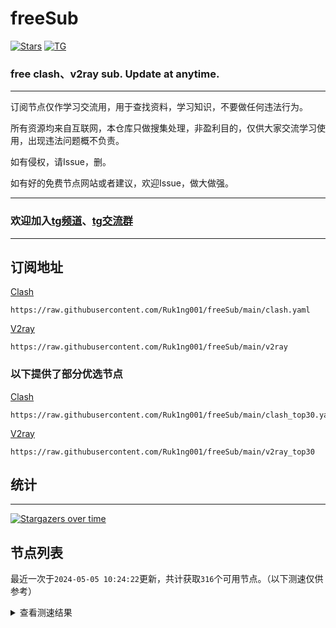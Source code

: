 # freeSub
[![Stars](https://img.shields.io/github/stars/Ruk1ng001/freeSub)](https://github.com/Ruk1ng001/freeSub/stargazers)
[![TG](https://img.shields.io/badge/Telegram-gray?logo=Telegram)](https://t.me/Ruk1ng001)
### free clash、v2ray sub. Update at anytime.

---

订阅节点仅作学习交流用，用于查找资料，学习知识，不要做任何违法行为。

所有资源均来自互联网，本仓库只做搜集处理，非盈利目的，仅供大家交流学习使用，出现违法问题概不负责。

如有侵权，请Issue，删。

如有好的免费节点网站或者建议，欢迎Issue，做大做强。

---

### 欢迎加入[tg频道](https://t.me/Ruk1ng001)、[tg交流群](https://t.me/+-e-b04EE5Cw2NmU1)

---

## 订阅地址
[Clash](https://raw.githubusercontent.com/Ruk1ng001/freeSub/main/clash.yaml)
```
https://raw.githubusercontent.com/Ruk1ng001/freeSub/main/clash.yaml
```
[V2ray](https://raw.githubusercontent.com/Ruk1ng001/freeSub/main/v2ray)
```
https://raw.githubusercontent.com/Ruk1ng001/freeSub/main/v2ray
```
### 以下提供了部分优选节点

[Clash](https://raw.githubusercontent.com/Ruk1ng001/freeSub/main/clash_top30.yaml)
```
https://raw.githubusercontent.com/Ruk1ng001/freeSub/main/clash_top30.yaml
```
[V2ray](https://raw.githubusercontent.com/Ruk1ng001/freeSub/main/v2ray_top30)
```
https://raw.githubusercontent.com/Ruk1ng001/freeSub/main/v2ray_top30
```

## 统计

---

[![Stargazers over time](https://starchart.cc/Ruk1ng001/freeSub.svg)](https://starchart.cc/Ruk1ng001/freeSub)

## 节点列表

最近一次于`2024-05-05 10:24:22`更新，共计获取`316`个可用节点。（以下测速仅供参考）

<details> <summary>查看测速结果</summary>

| 序号 | 节点 | 带宽 | 延迟 |
|:--:|:--:|:--:|:--:|
 | 1 | github.com/Ruk1ng001_1327252134 | 2.00MB/s | 326.00ms |
 | 2 | github.com/Ruk1ng001_2951639213 | 1.82MB/s | 367.00ms |
 | 3 | github.com/Ruk1ng001_1270685436 | 1.82MB/s | 413.00ms |
 | 4 | github.com/Ruk1ng001_206824055 | 1.71MB/s | 412.00ms |
 | 5 | github.com/Ruk1ng001_1179399882 | 1.62MB/s | 402.00ms |
 | 6 | github.com/Ruk1ng001_1512663571 | 1.57MB/s | 438.00ms |
 | 7 | github.com/Ruk1ng001_2128307793 | 1.57MB/s | 468.00ms |
 | 8 | github.com/Ruk1ng001_2702373028 | 1.49MB/s | 418.00ms |
 | 9 | github.com/Ruk1ng001_3956890933 | 1.44MB/s | 532.00ms |
 | 10 | github.com/Ruk1ng001_1699454722 | 1.43MB/s | 450.00ms |
 | 11 | github.com/Ruk1ng001_963506079 | 1.43MB/s | 436.00ms |
 | 12 | github.com/Ruk1ng001_2475291767 | 1.42MB/s | 553.00ms |
 | 13 | github.com/Ruk1ng001_2938154798 | 1.41MB/s | 512.00ms |
 | 14 | github.com/Ruk1ng001_200050310 | 1.40MB/s | 517.00ms |
 | 15 | github.com/Ruk1ng001_3352086605 | 1.39MB/s | 552.00ms |
 | 16 | github.com/Ruk1ng001_839710363 | 1.39MB/s | 564.00ms |
 | 17 | github.com/Ruk1ng001_3177826460 | 1.37MB/s | 531.00ms |
 | 18 | github.com/Ruk1ng001_447358333 | 1.33MB/s | 596.00ms |
 | 19 | github.com/Ruk1ng001_2258369405 | 1.31MB/s | 351.00ms |
 | 20 | github.com/Ruk1ng001_1422241070 | 1.29MB/s | 550.00ms |
 | 21 | github.com/Ruk1ng001_3026543523 | 1.28MB/s | 632.00ms |
 | 22 | github.com/Ruk1ng001_3002662062 | 1.28MB/s | 538.00ms |
 | 23 | github.com/Ruk1ng001_1767885125 | 1.22MB/s | 333.00ms |
 | 24 | github.com/Ruk1ng001_2725052174 | 1.19MB/s | 438.00ms |
 | 25 | github.com/Ruk1ng001_291768839 | 1.19MB/s | 660.00ms |
 | 26 | github.com/Ruk1ng001_2585949716 | 1.17MB/s | 603.00ms |
 | 27 | github.com/Ruk1ng001_2332312390 | 1.15MB/s | 404.00ms |
 | 28 | github.com/Ruk1ng001_3574147861 | 1.10MB/s | 471.00ms |
 | 29 | github.com/Ruk1ng001_3392947054 | 1.09MB/s | 600.00ms |
 | 30 | github.com/Ruk1ng001_2072017490 | 1.09MB/s | 629.00ms |
 | 31 | github.com/Ruk1ng001_751704017 | 1.08MB/s | 597.00ms |
 | 32 | github.com/Ruk1ng001_2845010808 | 1.05MB/s | 700.00ms |
 | 33 | github.com/Ruk1ng001_1191838121 | 1.05MB/s | 814.00ms |
 | 34 | github.com/Ruk1ng001_1708283347 | 1.04MB/s | 601.00ms |
 | 35 | github.com/Ruk1ng001_3866585498 | 1.03MB/s | 820.00ms |
 | 36 | github.com/Ruk1ng001_2449393831 | 994.47KB/s | 416.00ms |
 | 37 | github.com/Ruk1ng001_1238702783 | 992.58KB/s | 726.00ms |
 | 38 | github.com/Ruk1ng001_1673641397 | 978.70KB/s | 543.00ms |
 | 39 | github.com/Ruk1ng001_2538090666 | 966.23KB/s | 498.00ms |
 | 40 | github.com/Ruk1ng001_2686558329 | 962.03KB/s | 711.00ms |
 | 41 | github.com/Ruk1ng001_1903292082 | 955.46KB/s | 680.00ms |
 | 42 | github.com/Ruk1ng001_3617853271 | 948.21KB/s | 734.00ms |
 | 43 | github.com/Ruk1ng001_2658089114 | 923.69KB/s | 857.00ms |
 | 44 | github.com/Ruk1ng001_3934250345 | 885.42KB/s | 572.00ms |
 | 45 | github.com/Ruk1ng001_1699052779 | 880.72KB/s | 509.00ms |
 | 46 | github.com/Ruk1ng001_63408360 | 873.45KB/s | 242.00ms |
 | 47 | github.com/Ruk1ng001_1356511825 | 865.02KB/s | 733.00ms |
 | 48 | github.com/Ruk1ng001_3789899981 | 852.15KB/s | 511.00ms |
 | 49 | github.com/Ruk1ng001_1540727868 | 851.40KB/s | 623.00ms |
 | 50 | github.com/Ruk1ng001_2512306605 | 844.55KB/s | 925.00ms |
 | 51 | github.com/Ruk1ng001_798187256 | 843.69KB/s | 985.00ms |
 | 52 | github.com/Ruk1ng001_1212879787 | 821.50KB/s | 688.00ms |
 | 53 | github.com/Ruk1ng001_224283914 | 807.12KB/s | 821.00ms |
 | 54 | github.com/Ruk1ng001_1846384226 | 782.67KB/s | 783.00ms |
 | 55 | github.com/Ruk1ng001_3222095686 | 773.78KB/s | 804.00ms |
 | 56 | github.com/Ruk1ng001_1855538875 | 759.97KB/s | 566.00ms |
 | 57 | github.com/Ruk1ng001_402196054 | 759.63KB/s | 677.00ms |
 | 58 | github.com/Ruk1ng001_2386156489 | 759.54KB/s | 407.00ms |
 | 59 | github.com/Ruk1ng001_672420405 | 750.06KB/s | 596.00ms |
 | 60 | github.com/Ruk1ng001_630106339 | 740.78KB/s | 497.00ms |
 | 61 | github.com/Ruk1ng001_1823297394 | 734.78KB/s | 852.00ms |
 | 62 | github.com/Ruk1ng001_3316242008 | 732.39KB/s | 760.00ms |
 | 63 | github.com/Ruk1ng001_3893592229 | 729.98KB/s | 863.00ms |
 | 64 | github.com/Ruk1ng001_4292422048 | 727.94KB/s | 768.00ms |
 | 65 | github.com/Ruk1ng001_1108544810 | 722.93KB/s | 735.00ms |
 | 66 | github.com/Ruk1ng001_3970573548 | 720.68KB/s | 836.00ms |
 | 67 | github.com/Ruk1ng001_2013146544 | 714.36KB/s | 766.00ms |
 | 68 | github.com/Ruk1ng001_3646761487 | 710.40KB/s | 824.00ms |
 | 69 | github.com/Ruk1ng001_3850966803 | 704.55KB/s | 861.00ms |
 | 70 | github.com/Ruk1ng001_963305693 | 704.29KB/s | 945.00ms |
 | 71 | github.com/Ruk1ng001_2690750277 | 697.03KB/s | 447.00ms |
 | 72 | github.com/Ruk1ng001_3216343816 | 691.86KB/s | 540.00ms |
 | 73 | github.com/Ruk1ng001_3888093999 | 687.94KB/s | 896.00ms |
 | 74 | github.com/Ruk1ng001_896359066 | 682.88KB/s | 847.00ms |
 | 75 | github.com/Ruk1ng001_1211795676 | 677.99KB/s | 889.00ms |
 | 76 | github.com/Ruk1ng001_394694104 | 672.78KB/s | 888.00ms |
 | 77 | github.com/Ruk1ng001_796916901 | 663.50KB/s | 803.00ms |
 | 78 | github.com/Ruk1ng001_4005416022 | 662.21KB/s | 1157.00ms |
 | 79 | github.com/Ruk1ng001_2225463389 | 657.26KB/s | 439.00ms |
 | 80 | github.com/Ruk1ng001_2153017851 | 647.46KB/s | 1012.00ms |
 | 81 | github.com/Ruk1ng001_409003778 | 641.41KB/s | 888.00ms |
 | 82 | github.com/Ruk1ng001_4081590908 | 639.67KB/s | 885.00ms |
 | 83 | github.com/Ruk1ng001_53122838 | 627.45KB/s | 1091.00ms |
 | 84 | github.com/Ruk1ng001_2686546267 | 605.51KB/s | 1158.00ms |
 | 85 | github.com/Ruk1ng001_3171047113 | 603.31KB/s | 995.00ms |
 | 86 | github.com/Ruk1ng001_2427670371 | 592.54KB/s | 1153.00ms |
 | 87 | github.com/Ruk1ng001_3893349221 | 591.42KB/s | 830.00ms |
 | 88 | github.com/Ruk1ng001_708020161 | 591.27KB/s | 856.00ms |
 | 89 | github.com/Ruk1ng001_4187695389 | 590.48KB/s | 1238.00ms |
 | 90 | github.com/Ruk1ng001_2800504086 | 589.73KB/s | 1039.00ms |
 | 91 | github.com/Ruk1ng001_2578581128 | 576.55KB/s | 1177.00ms |
 | 92 | github.com/Ruk1ng001_62520650 | 576.13KB/s | 1217.00ms |
 | 93 | github.com/Ruk1ng001_1948204665 | 574.68KB/s | 691.00ms |
 | 94 | github.com/Ruk1ng001_1022491906 | 572.68KB/s | 931.00ms |
 | 95 | github.com/Ruk1ng001_1287864801 | 570.79KB/s | 1125.00ms |
 | 96 | github.com/Ruk1ng001_3480798120 | 564.82KB/s | 1402.00ms |
 | 97 | github.com/Ruk1ng001_106004230 | 552.59KB/s | 1244.00ms |
 | 98 | github.com/Ruk1ng001_3546561871 | 551.66KB/s | 881.00ms |
 | 99 | github.com/Ruk1ng001_2889246928 | 550.30KB/s | 1373.00ms |
 | 100 | github.com/Ruk1ng001_1552554951 | 548.76KB/s | 1314.00ms |
 | 101 | github.com/Ruk1ng001_3412803857 | 547.85KB/s | 758.00ms |
 | 102 | github.com/Ruk1ng001_2043720584 | 544.02KB/s | 1147.00ms |
 | 103 | github.com/Ruk1ng001_3163686967 | 535.07KB/s | 1133.00ms |
 | 104 | github.com/Ruk1ng001_1125465398 | 528.58KB/s | 697.00ms |
 | 105 | github.com/Ruk1ng001_830123966 | 522.18KB/s | 756.00ms |
 | 106 | github.com/Ruk1ng001_2744397761 | 513.27KB/s | 1077.00ms |
 | 107 | github.com/Ruk1ng001_2226403312 | 510.23KB/s | 964.00ms |
 | 108 | github.com/Ruk1ng001_4267033762 | 510.16KB/s | 1045.00ms |
 | 109 | github.com/Ruk1ng001_3269662008 | 500.03KB/s | 887.00ms |
 | 110 | github.com/Ruk1ng001_2668043162 | 498.85KB/s | 1175.00ms |
 | 111 | github.com/Ruk1ng001_3635807555 | 497.14KB/s | 1015.00ms |
 | 112 | github.com/Ruk1ng001_3505485948 | 494.16KB/s | 1130.00ms |
 | 113 | github.com/Ruk1ng001_1352634509 | 492.54KB/s | 1060.00ms |
 | 114 | github.com/Ruk1ng001_1780534794 | 490.48KB/s | 1155.00ms |
 | 115 | github.com/Ruk1ng001_4249026532 | 489.85KB/s | 1059.00ms |
 | 116 | github.com/Ruk1ng001_1034331182 | 481.81KB/s | 1583.00ms |
 | 117 | github.com/Ruk1ng001_4028082992 | 480.82KB/s | 972.00ms |
 | 118 | github.com/Ruk1ng001_2678397798 | 477.73KB/s | 1000.00ms |
 | 119 | github.com/Ruk1ng001_1189320658 | 477.22KB/s | 1221.00ms |
 | 120 | github.com/Ruk1ng001_1582683577 | 467.57KB/s | 1428.00ms |
 | 121 | github.com/Ruk1ng001_3676143946 | 467.26KB/s | 1430.00ms |
 | 122 | github.com/Ruk1ng001_1472351678 | 465.22KB/s | 1669.00ms |
 | 123 | github.com/Ruk1ng001_3290563095 | 458.03KB/s | 1151.00ms |
 | 124 | github.com/Ruk1ng001_2881666482 | 457.33KB/s | 1113.00ms |
 | 125 | github.com/Ruk1ng001_431870641 | 455.82KB/s | 1167.00ms |
 | 126 | github.com/Ruk1ng001_1734840782 | 455.71KB/s | 1031.00ms |
 | 127 | github.com/Ruk1ng001_805306763 | 452.96KB/s | 1549.00ms |
 | 128 | github.com/Ruk1ng001_2194615537 | 450.19KB/s | 1680.00ms |
 | 129 | github.com/Ruk1ng001_1073433627 | 444.38KB/s | 1057.00ms |
 | 130 | github.com/Ruk1ng001_3780931422 | 442.14KB/s | 1537.00ms |
 | 131 | github.com/Ruk1ng001_737382525 | 441.40KB/s | 1709.00ms |
 | 132 | github.com/Ruk1ng001_554420112 | 424.89KB/s | 921.00ms |
 | 133 | github.com/Ruk1ng001_524000952 | 419.59KB/s | 1669.00ms |
 | 134 | github.com/Ruk1ng001_2803710665 | 419.51KB/s | 1135.00ms |
 | 135 | github.com/Ruk1ng001_4063309201 | 418.46KB/s | 1709.00ms |
 | 136 | github.com/Ruk1ng001_3182196869 | 414.06KB/s | 1378.00ms |
 | 137 | github.com/Ruk1ng001_1218167018 | 412.37KB/s | 1087.00ms |
 | 138 | github.com/Ruk1ng001_108181203 | 398.18KB/s | 1364.00ms |
 | 139 | github.com/Ruk1ng001_3523461818 | 396.60KB/s | 1664.00ms |
 | 140 | github.com/Ruk1ng001_2293500272 | 395.03KB/s | 1650.00ms |
 | 141 | github.com/Ruk1ng001_174373601 | 390.95KB/s | 1773.00ms |
 | 142 | github.com/Ruk1ng001_745024524 | 389.16KB/s | 1657.00ms |
 | 143 | github.com/Ruk1ng001_1614629130 | 388.25KB/s | 1732.00ms |
 | 144 | github.com/Ruk1ng001_834795342 | 383.25KB/s | 1812.00ms |
 | 145 | github.com/Ruk1ng001_834849351 | 382.83KB/s | 1455.00ms |
 | 146 | github.com/Ruk1ng001_2145981711 | 378.72KB/s | 1940.00ms |
 | 147 | github.com/Ruk1ng001_1477765778 | 372.57KB/s | 1540.00ms |
 | 148 | github.com/Ruk1ng001_2776927621 | 369.47KB/s | 1606.00ms |
 | 149 | github.com/Ruk1ng001_2183745117 | 367.98KB/s | 1823.00ms |
 | 150 | github.com/Ruk1ng001_762803762 | 360.20KB/s | 2198.00ms |
 | 151 | github.com/Ruk1ng001_2605417371 | 357.05KB/s | 1799.00ms |
 | 152 | github.com/Ruk1ng001_184998897 | 356.32KB/s | 1823.00ms |
 | 153 | github.com/Ruk1ng001_3718325696 | 349.07KB/s | 1412.00ms |
 | 154 | github.com/Ruk1ng001_1616468470 | 339.78KB/s | 1468.00ms |
 | 155 | github.com/Ruk1ng001_3741033956 | 336.78KB/s | 1463.00ms |
 | 156 | github.com/Ruk1ng001_2312546653 | 335.07KB/s | 1863.00ms |
 | 157 | github.com/Ruk1ng001_2963130294 | 327.57KB/s | 1679.00ms |
 | 158 | github.com/Ruk1ng001_1855943804 | 327.26KB/s | 2081.00ms |
 | 159 | github.com/Ruk1ng001_2131868758 | 326.66KB/s | 1902.00ms |
 | 160 | github.com/Ruk1ng001_672304185 | 323.98KB/s | 1585.00ms |
 | 161 | github.com/Ruk1ng001_3145018675 | 321.63KB/s | 1087.00ms |
 | 162 | github.com/Ruk1ng001_1478757091 | 320.62KB/s | 1809.00ms |
 | 163 | github.com/Ruk1ng001_2408252289 | 318.05KB/s | 1740.00ms |
 | 164 | github.com/Ruk1ng001_4243654586 | 317.31KB/s | 1441.00ms |
 | 165 | github.com/Ruk1ng001_961392496 | 316.42KB/s | 1950.00ms |
 | 166 | github.com/Ruk1ng001_3385656539 | 315.69KB/s | 1814.00ms |
 | 167 | github.com/Ruk1ng001_2344765922 | 314.51KB/s | 892.00ms |
 | 168 | github.com/Ruk1ng001_3115135129 | 312.99KB/s | 1718.00ms |
 | 169 | github.com/Ruk1ng001_650772983 | 310.73KB/s | 1681.00ms |
 | 170 | github.com/Ruk1ng001_3557028703 | 305.90KB/s | 2093.00ms |
 | 171 | github.com/Ruk1ng001_1255835873 | 305.77KB/s | 933.00ms |
 | 172 | github.com/Ruk1ng001_981635690 | 304.62KB/s | 1576.00ms |
 | 173 | github.com/Ruk1ng001_1356209761 | 299.12KB/s | 1681.00ms |
 | 174 | github.com/Ruk1ng001_2528650115 | 298.30KB/s | 1892.00ms |
 | 175 | github.com/Ruk1ng001_2249578068 | 298.24KB/s | 1894.00ms |
 | 176 | github.com/Ruk1ng001_100610302 | 298.21KB/s | 1515.00ms |
 | 177 | github.com/Ruk1ng001_2157809990 | 297.97KB/s | 802.00ms |
 | 178 | github.com/Ruk1ng001_3664318348 | 297.72KB/s | 1142.00ms |
 | 179 | github.com/Ruk1ng001_4264750231 | 297.11KB/s | 881.00ms |
 | 180 | github.com/Ruk1ng001_1303543440 | 296.93KB/s | 1123.00ms |
 | 181 | github.com/Ruk1ng001_120728459 | 296.83KB/s | 1176.00ms |
 | 182 | github.com/Ruk1ng001_1303578646 | 296.44KB/s | 1748.00ms |
 | 183 | github.com/Ruk1ng001_2528855050 | 296.06KB/s | 876.00ms |
 | 184 | github.com/Ruk1ng001_3323052886 | 295.61KB/s | 1717.00ms |
 | 185 | github.com/Ruk1ng001_4186089954 | 294.70KB/s | 2002.00ms |
 | 186 | github.com/Ruk1ng001_846995886 | 294.05KB/s | 1623.00ms |
 | 187 | github.com/Ruk1ng001_4192775978 | 292.33KB/s | 1208.00ms |
 | 188 | github.com/Ruk1ng001_690558285 | 289.75KB/s | 1410.00ms |
 | 189 | github.com/Ruk1ng001_613294342 | 289.29KB/s | 2262.00ms |
 | 190 | github.com/Ruk1ng001_351015876 | 287.45KB/s | 1919.00ms |
 | 191 | github.com/Ruk1ng001_1151839670 | 273.81KB/s | 879.00ms |
 | 192 | github.com/Ruk1ng001_1452629448 | 269.96KB/s | 571.00ms |
 | 193 | github.com/Ruk1ng001_3782238614 | 268.10KB/s | 1653.00ms |
 | 194 | github.com/Ruk1ng001_226075827 | 262.55KB/s | 1936.00ms |
 | 195 | github.com/Ruk1ng001_3308912696 | 260.97KB/s | 1619.00ms |
 | 196 | github.com/Ruk1ng001_2335093990 | 260.16KB/s | 1316.00ms |
 | 197 | github.com/Ruk1ng001_3897029173 | 260.14KB/s | 1991.00ms |
 | 198 | github.com/Ruk1ng001_2159656259 | 259.04KB/s | 1753.00ms |
 | 199 | github.com/Ruk1ng001_3470745775 | 255.98KB/s | 1095.00ms |
 | 200 | github.com/Ruk1ng001_4086402279 | 255.79KB/s | 643.00ms |
 | 201 | github.com/Ruk1ng001_3362580199 | 255.36KB/s | 548.00ms |
 | 202 | github.com/Ruk1ng001_233576226 | 255.33KB/s | 651.00ms |
 | 203 | github.com/Ruk1ng001_259287229 | 255.30KB/s | 1008.00ms |
 | 204 | github.com/Ruk1ng001_3293006801 | 255.04KB/s | 940.00ms |
 | 205 | github.com/Ruk1ng001_1931139848 | 254.86KB/s | 574.00ms |
 | 206 | github.com/Ruk1ng001_3112872028 | 254.72KB/s | 641.00ms |
 | 207 | github.com/Ruk1ng001_1404508037 | 254.71KB/s | 1487.00ms |
 | 208 | github.com/Ruk1ng001_501769377 | 254.50KB/s | 629.00ms |
 | 209 | github.com/Ruk1ng001_1142311507 | 254.45KB/s | 636.00ms |
 | 210 | github.com/Ruk1ng001_2679557322 | 253.35KB/s | 1997.00ms |
 | 211 | github.com/Ruk1ng001_2399184021 | 251.72KB/s | 1404.00ms |
 | 212 | github.com/Ruk1ng001_3802589557 | 251.36KB/s | 1622.00ms |
 | 213 | github.com/Ruk1ng001_4160260175 | 250.12KB/s | 2150.00ms |
 | 214 | github.com/Ruk1ng001_1533705739 | 248.25KB/s | 1838.00ms |
 | 215 | github.com/Ruk1ng001_2996699398 | 247.93KB/s | 2026.00ms |
 | 216 | github.com/Ruk1ng001_1036870570 | 247.80KB/s | 2312.00ms |
 | 217 | github.com/Ruk1ng001_2248551571 | 247.35KB/s | 1552.00ms |
 | 218 | github.com/Ruk1ng001_403432722 | 239.77KB/s | 1761.00ms |
 | 219 | github.com/Ruk1ng001_2670717366 | 238.67KB/s | 1371.00ms |
 | 220 | github.com/Ruk1ng001_2289978129 | 232.83KB/s | 1039.00ms |
 | 221 | github.com/Ruk1ng001_2027234600 | 231.17KB/s | 1794.00ms |
 | 222 | github.com/Ruk1ng001_2671794033 | 229.40KB/s | 2116.00ms |
 | 223 | github.com/Ruk1ng001_1170082256 | 226.57KB/s | 2093.00ms |
 | 224 | github.com/Ruk1ng001_1539210322 | 224.01KB/s | 1130.00ms |
 | 225 | github.com/Ruk1ng001_2503489883 | 223.24KB/s | 1768.00ms |
 | 226 | github.com/Ruk1ng001_24015290 | 220.53KB/s | 1448.00ms |
 | 227 | github.com/Ruk1ng001_2189026822 | 217.36KB/s | 2006.00ms |
 | 228 | github.com/Ruk1ng001_3194308421 | 213.18KB/s | 391.00ms |
 | 229 | github.com/Ruk1ng001_2043494138 | 212.96KB/s | 786.00ms |
 | 230 | github.com/Ruk1ng001_3564040109 | 212.84KB/s | 409.00ms |
 | 231 | github.com/Ruk1ng001_1578760615 | 212.47KB/s | 489.00ms |
 | 232 | github.com/Ruk1ng001_2862829361 | 212.41KB/s | 579.00ms |
 | 233 | github.com/Ruk1ng001_2167276967 | 212.21KB/s | 941.00ms |
 | 234 | github.com/Ruk1ng001_2286179173 | 212.09KB/s | 679.00ms |
 | 235 | github.com/Ruk1ng001_1254116623 | 211.90KB/s | 485.00ms |
 | 236 | github.com/Ruk1ng001_1738846254 | 205.30KB/s | 2125.00ms |
 | 237 | github.com/Ruk1ng001_2715350090 | 203.62KB/s | 1298.00ms |
 | 238 | github.com/Ruk1ng001_2652388877 | 201.15KB/s | 1580.00ms |
 | 239 | github.com/Ruk1ng001_838451797 | 195.39KB/s | 1878.00ms |
 | 240 | github.com/Ruk1ng001_3571392182 | 191.87KB/s | 1986.00ms |
 | 241 | github.com/Ruk1ng001_2032206835 | 190.46KB/s | 2119.00ms |
 | 242 | github.com/Ruk1ng001_3365347127 | 189.30KB/s | 1408.00ms |
 | 243 | github.com/Ruk1ng001_1872437569 | 182.40KB/s | 1383.00ms |
 | 244 | github.com/Ruk1ng001_3778552242 | 182.08KB/s | 1357.00ms |
 | 245 | github.com/Ruk1ng001_436660577 | 180.68KB/s | 805.00ms |
 | 246 | github.com/Ruk1ng001_1422081840 | 174.73KB/s | 1241.00ms |
 | 247 | github.com/Ruk1ng001_2630506889 | 171.30KB/s | 1702.00ms |
 | 248 | github.com/Ruk1ng001_3046954761 | 170.50KB/s | 417.00ms |
 | 249 | github.com/Ruk1ng001_2054627444 | 170.44KB/s | 462.00ms |
 | 250 | github.com/Ruk1ng001_727411799 | 170.41KB/s | 453.00ms |
 | 251 | github.com/Ruk1ng001_2886403611 | 170.21KB/s | 923.00ms |
 | 252 | github.com/Ruk1ng001_3656827103 | 169.82KB/s | 513.00ms |
 | 253 | github.com/Ruk1ng001_2882875116 | 169.04KB/s | 412.00ms |
 | 254 | github.com/Ruk1ng001_3762970546 | 168.11KB/s | 1832.00ms |
 | 255 | github.com/Ruk1ng001_3950600416 | 167.56KB/s | 1680.00ms |
 | 256 | github.com/Ruk1ng001_4271503671 | 167.07KB/s | 2523.00ms |
 | 257 | github.com/Ruk1ng001_1035265583 | 165.51KB/s | 1561.00ms |
 | 258 | github.com/Ruk1ng001_1265275815 | 161.30KB/s | 580.00ms |
 | 259 | github.com/Ruk1ng001_470856959 | 160.41KB/s | 2011.00ms |
 | 260 | github.com/Ruk1ng001_942873063 | 159.99KB/s | 1009.00ms |
 | 261 | github.com/Ruk1ng001_2057525329 | 159.22KB/s | 2320.00ms |
 | 262 | github.com/Ruk1ng001_1428018955 | 156.57KB/s | 1418.00ms |
 | 263 | github.com/Ruk1ng001_3007123315 | 150.25KB/s | 1826.00ms |
 | 264 | github.com/Ruk1ng001_4127062498 | 149.17KB/s | 2414.00ms |
 | 265 | github.com/Ruk1ng001_3080260084 | 148.71KB/s | 67.00ms |
 | 266 | github.com/Ruk1ng001_706619102 | 146.33KB/s | 2028.00ms |
 | 267 | github.com/Ruk1ng001_3823424035 | 145.39KB/s | 1626.00ms |
 | 268 | github.com/Ruk1ng001_1733174884 | 131.04KB/s | 2363.00ms |
 | 269 | github.com/Ruk1ng001_1844541097 | 128.35KB/s | 649.00ms |
 | 270 | github.com/Ruk1ng001_2674404594 | 127.97KB/s | 2082.00ms |
 | 271 | github.com/Ruk1ng001_2857589382 | 127.82KB/s | 317.00ms |
 | 272 | github.com/Ruk1ng001_2573991545 | 127.72KB/s | 353.00ms |
 | 273 | github.com/Ruk1ng001_1744677163 | 127.70KB/s | 317.00ms |
 | 274 | github.com/Ruk1ng001_2272072660 | 127.65KB/s | 321.00ms |
 | 275 | github.com/Ruk1ng001_1519254994 | 127.40KB/s | 357.00ms |
 | 276 | github.com/Ruk1ng001_2732193556 | 127.35KB/s | 440.00ms |
 | 277 | github.com/Ruk1ng001_3262058423 | 127.17KB/s | 307.00ms |
 | 278 | github.com/Ruk1ng001_3631543858 | 127.16KB/s | 311.00ms |
 | 279 | github.com/Ruk1ng001_482184185 | 126.85KB/s | 746.00ms |
 | 280 | github.com/Ruk1ng001_3897569992 | 126.78KB/s | 306.00ms |
 | 281 | github.com/Ruk1ng001_102931221 | 121.74KB/s | 2073.00ms |
 | 282 | github.com/Ruk1ng001_948511171 | 119.48KB/s | 779.00ms |
 | 283 | github.com/Ruk1ng001_691210972 | 119.19KB/s | 1533.00ms |
 | 284 | github.com/Ruk1ng001_3362003740 | 118.75KB/s | 704.00ms |
 | 285 | github.com/Ruk1ng001_1275629138 | 118.35KB/s | 1963.00ms |
 | 286 | github.com/Ruk1ng001_3179125206 | 117.12KB/s | 1655.00ms |
 | 287 | github.com/Ruk1ng001_642278055 | 104.13KB/s | 756.00ms |
 | 288 | github.com/Ruk1ng001_3777618365 | 97.89KB/s | 977.00ms |
 | 289 | github.com/Ruk1ng001_1184940032 | 97.45KB/s | 827.00ms |
 | 290 | github.com/Ruk1ng001_357524401 | 93.37KB/s | 111.00ms |
 | 291 | github.com/Ruk1ng001_2913673249 | 88.12KB/s | 866.00ms |
 | 292 | github.com/Ruk1ng001_3773318312 | 85.57KB/s | 2344.00ms |
 | 293 | github.com/Ruk1ng001_1205547180 | 85.14KB/s | 283.00ms |
 | 294 | github.com/Ruk1ng001_2709527195 | 85.05KB/s | 290.00ms |
 | 295 | github.com/Ruk1ng001_247401905 | 84.85KB/s | 211.00ms |
 | 296 | github.com/Ruk1ng001_1261727584 | 79.95KB/s | 1615.00ms |
 | 297 | github.com/Ruk1ng001_3844417978 | 78.03KB/s | 1936.00ms |
 | 298 | github.com/Ruk1ng001_4007667522 | 75.65KB/s | 2042.00ms |
 | 299 | github.com/Ruk1ng001_1396111506 | 75.52KB/s | 152.00ms |
 | 300 | github.com/Ruk1ng001_3969088357 | 71.12KB/s | 1966.00ms |
 | 301 | github.com/Ruk1ng001_2547079726 | 69.22KB/s | 568.00ms |
 | 302 | github.com/Ruk1ng001_2874327102 | 66.85KB/s | 1120.00ms |
 | 303 | github.com/Ruk1ng001_862005167 | 65.46KB/s | 1212.00ms |
 | 304 | github.com/Ruk1ng001_3705496818 | 64.82KB/s | 2015.00ms |
 | 305 | github.com/Ruk1ng001_3918423900 | 61.19KB/s | 2398.00ms |
 | 306 | github.com/Ruk1ng001_2360636455 | 60.58KB/s | 2412.00ms |
 | 307 | github.com/Ruk1ng001_1196487454 | 57.76KB/s | 232.00ms |
 | 308 | github.com/Ruk1ng001_2345057710 | 55.80KB/s | 2178.00ms |
 | 309 | github.com/Ruk1ng001_2117775778 | 52.02KB/s | 2180.00ms |
 | 310 | github.com/Ruk1ng001_2885853846 | 51.91KB/s | 2403.00ms |
 | 311 | github.com/Ruk1ng001_307022608 | 51.37KB/s | 1660.00ms |
 | 312 |  | N/A | N/A |
 | 313 |  | N/A | N/A |
 | 314 |  | N/A | N/A |
 | 315 |  | N/A | N/A |
 | 316 |  | N/A | N/A |


</details>